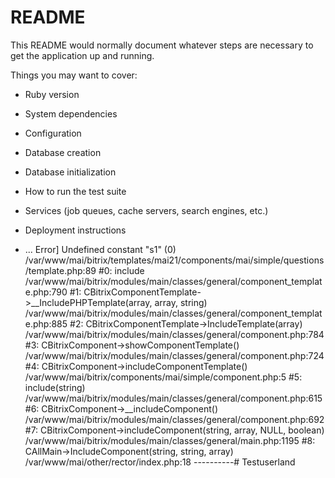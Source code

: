 # README

This README would normally document whatever steps are necessary to get the
application up and running.

Things you may want to cover:

* Ruby version

* System dependencies

* Configuration

* Database creation

* Database initialization

* How to run the test suite

* Services (job queues, cache servers, search engines, etc.)

* Deployment instructions

* ...
Error] 
Undefined constant "s1" (0)
/var/www/mai/bitrix/templates/mai21/components/mai/simple/questions/template.php:89
#0: include
	/var/www/mai/bitrix/modules/main/classes/general/component_template.php:790
#1: CBitrixComponentTemplate->__IncludePHPTemplate(array, array, string)
	/var/www/mai/bitrix/modules/main/classes/general/component_template.php:885
#2: CBitrixComponentTemplate->IncludeTemplate(array)
	/var/www/mai/bitrix/modules/main/classes/general/component.php:784
#3: CBitrixComponent->showComponentTemplate()
	/var/www/mai/bitrix/modules/main/classes/general/component.php:724
#4: CBitrixComponent->includeComponentTemplate()
	/var/www/mai/bitrix/components/mai/simple/component.php:5
#5: include(string)
	/var/www/mai/bitrix/modules/main/classes/general/component.php:615
#6: CBitrixComponent->__includeComponent()
	/var/www/mai/bitrix/modules/main/classes/general/component.php:692
#7: CBitrixComponent->includeComponent(string, array, NULL, boolean)
	/var/www/mai/bitrix/modules/main/classes/general/main.php:1195
#8: CAllMain->IncludeComponent(string, string, array)
	/var/www/mai/other/rector/index.php:18
----------# Testuserland
